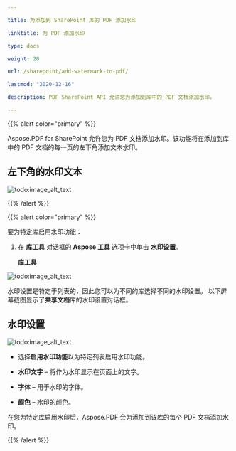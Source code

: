 ```yaml
---

title: 为添加到 SharePoint 库的 PDF 添加水印

linktitle: 为 PDF 添加水印

type: docs

weight: 20

url: /sharepoint/add-watermark-to-pdf/

lastmod: "2020-12-16"

description: PDF SharePoint API 允许您为添加到库中的 PDF 文档添加水印。

---
```




{{% alert color="primary" %}}



Aspose.PDF for SharePoint 允许您为 PDF 文档添加水印。该功能将在添加到库中的 PDF 文档的每一页的左下角添加文本水印。



## **左下角的水印文本**



![todo:image_alt_text](add-watermark-to-pdf_1.jpg)



{{% /alert %}}



{{% alert color="primary" %}}



要为特定库启用水印功能：



1. 在 **库工具** 对话框的 **Aspose 工具** 选项卡中单击 **水印设置**。



   **库工具**



![todo:image_alt_text](add-watermark-to-pdf_2.jpg)



水印设置是特定于列表的，因此您可以为不同的库选择不同的水印设置。 以下屏幕截图显示了**共享文档**库的水印设置对话框。

## **水印设置**

![todo:image_alt_text](add-watermark-to-pdf_3.jpg)

- 选择**启用水印功能**以为特定列表启用水印功能。

- **水印文字** – 将作为水印显示在页面上的文字。

- **字体** – 用于水印的字体。

- **颜色** – 水印的颜色。

在您为特定库启用水印后，Aspose.PDF 会为添加到该库的每个 PDF 文档添加水印。

{{% /alert %}}